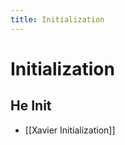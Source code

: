 ```yaml
---
title: Initialization
---
```


# Initialization

## He Init
- [[Xavier Initialization]]


























































































